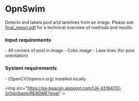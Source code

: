 OpnSwim
=======

Detects and labels pool and lanelines from an image. Please see [final_report.pdf](https://github.com/adoxner/OpnSwim/blob/master/final_report.pdf) for a technical overview of methods and results.

<h3>Input requirements</h3>
- All corners of pool in image
- Color image
- Lane lines (for pool orientation)

<h3>System requirements</h3>
- [OpenCV](opencv.org) installed locally

<img src="https://ga-beacon.appspot.com/UA-43184701-3/OpnSwim/README?pixel" \>

